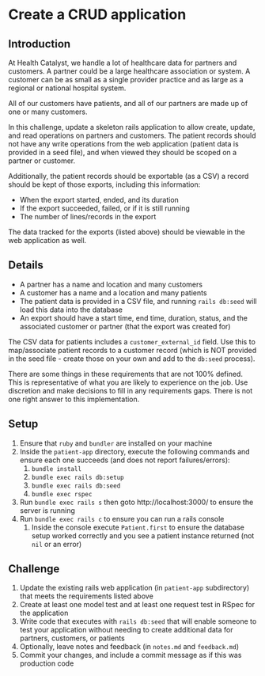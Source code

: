 # Create a CRUD application

## Introduction
At Health Catalyst, we handle a lot of healthcare data for partners and customers. A partner could be a large healthcare association or system. A customer can be as small as a single provider practice and as large as a regional or national hospital system.

All of our customers have patients, and all of our partners are made up of one or many customers.

In this challenge, update a skeleton rails application to allow create, update, and read operations on partners and customers. The patient records should not have any write operations from the web application (patient data is provided in a seed file), and when viewed they should be scoped on a partner or customer.

Additionally, the patient records should be exportable (as a CSV) a record should be kept of those exports, including this information:
- When the export started, ended, and its duration
- If the export succeeded, failed, or if it is still running
- The number of lines/records in the export

The data tracked for the exports (listed above) should be viewable in the web application as well.

## Details
- A partner has a name and location and many customers
- A customer has a name and a location and many patients
- The patient data is provided in a CSV file, and running `rails db:seed` will load this data into the database
- An export should have a start time, end time, duration, status, and the associated customer or partner (that the export was created for)

The CSV data for patients includes a `customer_external_id` field. Use this to map/associate patient records to a customer record (which is NOT provided in the seed file - create those on your own and add to the `db:seed` process).

There are some things in these requirements that are not 100% defined. This is representative of what you are likely to experience on the job. Use discretion and make decisions to fill in any requirements gaps. There is not one right answer to this implementation.

## Setup
1. Ensure that `ruby` and `bundler` are installed on your machine
1. Inside the `patient-app` directory, execute the following commands and ensure each one succeeds (and does not report failures/errors):
   1. `bundle install`
   1. `bundle exec rails db:setup`
   1. `bundle exec rails db:seed`
   1. `bundle exec rspec`
1. Run `bundle exec rails s` then goto http://localhost:3000/ to ensure the server is running
1. Run `bundle exec rails c` to ensure you can run a rails console
   1. Inside the console execute `Patient.first` to ensure the database setup worked correctly and you see a patient instance returned (not `nil` or an error)

## Challenge
1. Update the existing rails web application (in `patient-app` subdirectory) that meets the requirements listed above
1. Create at least one model test and at least one request test in RSpec for the application
1. Write code that executes with `rails db:seed` that will enable someone to test your application without needing to create additional data for partners, customers, or patients
1. Optionally, leave notes and feedback (in `notes.md` and `feedback.md`)
1. Commit your changes, and include a commit message as if this was production code
